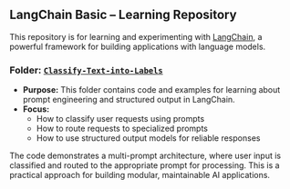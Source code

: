 ## LangChain Basic – Learning Repository

This repository is for learning and experimenting with [LangChain](https://python.langchain.com/), a powerful framework for building applications with language models.

### Folder: [`Classify-Text-into-Labels`](https://python.langchain.com/docs/tutorials/classification)

- **Purpose:** This folder contains code and examples for learning about prompt engineering and structured output in LangChain.
- **Focus:**  
  - How to classify user requests using prompts  
  - How to route requests to specialized prompts  
  - How to use structured output models for reliable responses

The code demonstrates a multi-prompt architecture, where user input is classified and routed to the appropriate prompt for processing. This is a practical approach for building modular, maintainable AI applications.

